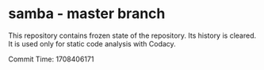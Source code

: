 # samba - master branch

This repository contains frozen state of the repository.
Its history is cleared. It is used only for static code
analysis with Codacy.

Commit Time: 1708406171